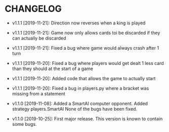 # CHANGELOG

* v1.1.1 [2019-11-21]: Direction now reverses when a king is played

* v1.1.1 [2019-11-21]: Game now only allows cards toi be discarded if they can actually be discarded

* v1.1.1 [2019-11-21]: Fixed a bug where game would always crash after 1 turn

* v1.1.1 [2019-11-20]: Fixed a bug where players would get dealt 1 less card than they should at the start of a game

* v1.1.1 [2019-11-20]: Added code that allows the game to actually start

* v1.1.1 [2019-11-20]: Fixed a bug in players.py where a bracket was missing from a statement

* v1.1.0 [2019-11-08]: Added a SmartAI computer opponent.
  Added strategy players.SmartAI
  None of the bugs have been fixed.

* v1.1.0 [2019-10-25]: First major release.
  This version is known to contain some bugs.


